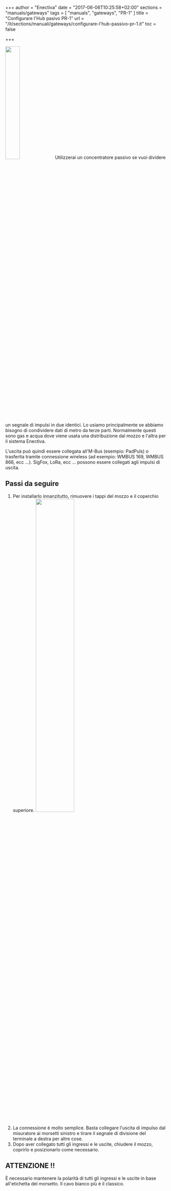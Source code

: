 +++
author = "Enectiva"
date = "2017-06-06T10:25:58+02:00"
sections = "manuals/gateways"
tags = [
    "manuals",
    "gateways",
    "PR-1"
]
title = "Configurare l'Hub pasivo PR-1"
url = "/it/sections/manuali/gateways/configurare-l'hub-passivo-pr-1.it"
toc = false

+++

<img class="right" src="/images/hub-pasivo-pr-1.jpg" style="width:30%"></img>
Utilizzerai un concentratore passivo se vuoi dividere un segnale di impulsi in due identici. Lo usiamo principalmente se abbiamo bisogno di condividere dati di metro da terze parti. Normalmente questi sono gas e acqua dove viene usata una distribuzione dal mozzo e l'altra per il sistema Enectiva.

L'uscita può quindi essere collegata all'M-Bus (esempio: PadPuls) o trasferita tramite connessione wireless (ad esempio: WMBUS 169, WMBUS 868, ecc ...). SigFox, LoRa, ecc ... possono essere collegati agli impulsi di uscita.

## Passi da seguire

1. Per installarlo innanzitutto, rimuovere i tappi del mozzo e il coperchio superiore.
<img class="center" src="/images/hub-pasivo-pr-1-without-cases_en.png" style="width:50%"></img>
2. La connessione è molto semplice. Basta collegare l'uscita di impulso dal misuratore ai morsetti sinistro e tirare il segnale di divisione del terminale a destra per altre cose.
3. Dopo aver collegato tutti gli ingressi e le uscite, chiudere il mozzo, coprirlo e posizionarlo come necessario.


## ATTENZIONE !!
È necessario mantenere la polarità di tutti gli ingressi e le uscite in base all'etichetta del morsetto. Il cavo bianco più è il classico.

